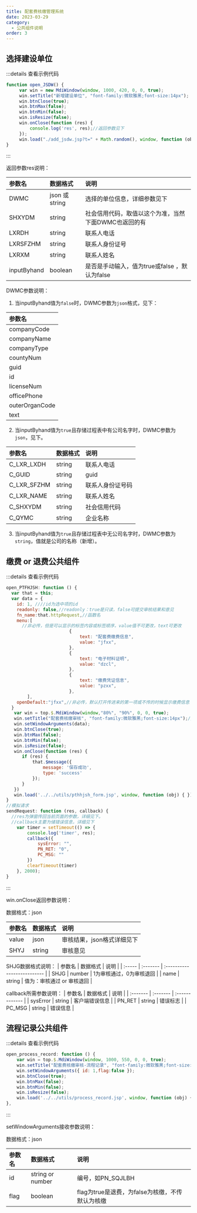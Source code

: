 ```yaml
---
title: 配套费核缴管理系统
date: 2023-03-29
category:
  - 公共组件说明
order: 3
---
```



## 选择建设单位

:::details 查看示例代码

```javascript
function open_JSDW() {
     var win = new MdiWindow(window, 1000, 420, 0, 0, true);
     win.setTitle("新增建设单位", "font-family:微软雅黑;font-size:14px");
     win.btnClose(true);
     win.btnMax(false);
     win.btnMin(false);
     win.isResize(false);
     win.onClose(function (res) {
         console.log('res', res);//返回参数见下
     });
     win.load("./add_jsdw.jsp?t=" + Math.random(), window, function (obj) {});//jsp文件路径仅供参考
}
```
:::

返回参数res说明：

| 参数名      | 数据格式      | 说明                                                 |
| :---------- | :------------ | :--------------------------------------------------- |
| DWMC        | json 或string | 选择的单位信息，详细参数见下                         |
| SHXYDM      | string        | 社会信用代码，取值以这个为准，当然下面DWMC也返回的有 |
| LXRDH       | string        | 联系人电话                                           |
| LXRSFZHM    | string        | 联系人身份证号                                       |
| LXRXM       | string        | 联系人姓名                                           |
| inputByhand | boolean       | 是否是手动输入，值为true或false ，默认为false        |

DWMC参数说明：

1. 当inputByhand值为`false`时，DWMC参数为`json`格式，见下：

| 参数名         |
| :------------- |
| companyCode    |
| companyName    |
| companyType    |
| countyNum      |
| guid           |
| id             |
| licenseNum     |
| officePhone    |
| outerOrganCode |
| text           |

2. 当inputByhand值为`true`且存储过程表中有公司名字时，DWMC参数为`json`，见下。
   
| 参数名      | 数据格式 | 说明             |
| :---------- | :------- | :--------------- |
| C_LXR_LXDH  | string   | 联系人电话       |
| C_GUID      | string   | guid             |
| C_LXR_SFZHM | string   | 联系人身份证号码 |
| C_LXR_NAME  | string   | 联系人姓名       |
| C_SHXYDM    | string   | 社会信用代码     |
| C_QYMC      | string   | 企业名称         |


3. 当inputByhand值为`true`且存储过程表中无公司名字时，DWMC参数为`string`，值就是公司的名称（新增）。

## 缴费 or 退费公共组件

:::details 查看示例代码

```javascript
open_PTFHJSH: function () {
  var that = this;
  var data = {
    id: 1, ////id为选中项的id
    readonly: false,//readonly：true是只读，false可提交审核结果和意见
    fn_name:that.httpRequest,//函数名
    menu:[
      //非必传，但是可以显示的标签内容或标签顺序，value值不可更改，text可更改
						{
							text: "配套费缴费信息",
							value: "jfxx",
						},
						{
							text: "电子材料证明",
							value: "dzcl",
						},
						{
							text: "缴费凭证信息",
							value: "pzxx",
						},
		],
    openDefault:"jfxx",//非必传，默认打开传进来的第一项或不传的时候显示缴费信息
  }
   var win = top.$.MdiWindow(window,"80%", "90%", 0, 0, true);
   win.setTitle("配套费核缴审核", "font-family:微软雅黑;font-size:14px");//窗口标题自己设置
   win.setWindowArguments(data);
   win.btnClose(true);
   win.btnMax(false);
   win.btnMin(false);
   win.isResize(false);
   win.onClose(function (res) {
      if (res) {
          that.$message({
              message: '保存成功',
              type: 'success'
          });
      }
   })
   win.load('../../utils/pthhjsh_form.jsp', window, function (obj) { });//路径仅供参考
}
//模拟请求
sendRequest: function (res, callback) {
  //res为弹窗传回当前页面的参数，详细见下。
  //callback主要为储错误信息，详细见下
    var timer = setTimeout(() => {
        console.log('timer', res);
        callback({
            sysError: "",
            PN_RET: "0",
            PC_MSG: ""
        })
        clearTimeout(timer)
    }, 2000);
}
```

:::

win.onClose返回参数说明：

数据格式：json

| 参数名 | 数据格式 | 说明                       |
| :----- | :------- | :------------------------- |
| value  | json     | 审核结果，json格式详细见下 |
| SHYJ   | string   | 审核意见                   |

SHJG数据格式说明：
| 参数名 | 数据格式 | 说明                        |
| :----- | :------- | :-------------------------- |
| SHJG   | number   | 1为审核通过，0为审核退回    |
| name   | string   | 值为：审核通过  or 审核退回 |

 callback所需参数说明：
| 参数名   | 数据格式 | 说明           |
| :------- | :------- | :------------- |
| sysError | string   | 客户端错误信息 |
| PN_RET   | string   | 错误标志       |
| PC_MSG   | string   | 错误信息       |

## 流程记录公共组件

:::details 查看示例代码

```javascript
open_process_record: function () {
    var win = top.$.MdiWindow(window, 1000, 550, 0, 0, true);
    win.setTitle("配套费核缴审核-流程记录", "font-family:微软雅黑;font-size:14px");//title自己设置
    win.setWindowArguments({ id: 1,flag:false });
    win.btnClose(true);
    win.btnMax(false);
    win.btnMin(false);
    win.isResize(false);
    win.load('../../utils/process_record.jsp', window, function (obj) { });//jsp路径仅供参考
},

```
:::

setWindowArguments接收参数说明：

数据格式：json

| 参数名 | 数据格式         | 说明                                            |
| :----- | :--------------- | :---------------------------------------------- |
| id     | string or number | 编号，如PN_SQJLBH                               |
| flag   | boolean          | flag为true是退费，为false为核缴，不传默认为核缴 |
